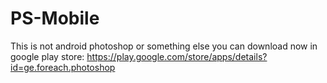 # PS-Mobile
This is not android photoshop or something else
you can download now in google play store:
https://play.google.com/store/apps/details?id=ge.foreach.photoshop
